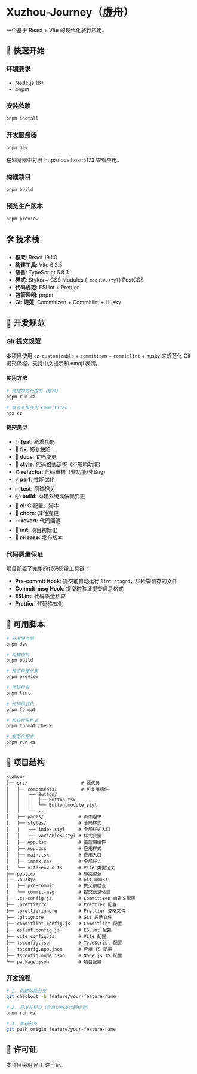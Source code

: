 # Xuzhou-Journey（虚舟）

一个基于 React + Vite 的现代化旅行应用。

## 🚀 快速开始

### 环境要求
- Node.js 18+
- pnpm

### 安装依赖
```bash
pnpm install
```

### 开发服务器
```bash
pnpm dev
```
在浏览器中打开 http://localhost:5173 查看应用。

### 构建项目
```bash
pnpm build
```

### 预览生产版本
```bash
pnpm preview
```

## 🛠️ 技术栈

- **框架**: React 19.1.0
- **构建工具**: Vite 6.3.5
- **语言**: TypeScript 5.8.3
- **样式**: Stylus + CSS Modules (`.module.styl`) PostCSS
- **代码规范**: ESLint + Prettier
- **包管理器**: pnpm
- **Git 规范**: Commitizen + Commitlint + Husky

## 📝 开发规范

### Git 提交规范

本项目使用 `cz-customizable` + `commitizen` + `commitlint` + `husky` 来规范化 Git 提交流程，支持中文提示和 emoji 表情。

#### 使用方法

```bash
# 使用规范化提交（推荐）
pnpm run cz

# 或者直接使用 commitizen
npx cz
```

#### 提交类型

- ✨ **feat**: 新增功能
- 🐛 **fix**: 修复缺陷
- 📝 **docs**: 文档变更
- 💄 **style**: 代码格式调整（不影响功能）
- ♻️ **refactor**: 代码重构（非功能/非Bug）
- ⚡ **perf**: 性能优化
- ✅ **test**: 测试相关
- 📦 **build**: 构建系统或依赖变更
- 🎡 **ci**: CI配置、脚本
- 🔨 **chore**: 其他变更
- ⏪ **revert**: 代码回退
- 🎉 **init**: 项目初始化
- 🔖 **release**: 发布版本

### 代码质量保证

项目配置了完整的代码质量工具链：

- **Pre-commit Hook**: 提交前自动运行 `lint-staged`，只检查暂存的文件
- **Commit-msg Hook**: 提交时验证提交信息格式
- **ESLint**: 代码质量检查
- **Prettier**: 代码格式化

## 🔧 可用脚本

```bash
# 开发服务器
pnpm dev

# 构建项目
pnpm build

# 预览构建结果
pnpm preview

# 代码检查
pnpm lint

# 代码格式化
pnpm format

# 检查代码格式
pnpm format:check

# 规范化提交
pnpm run cz
```

## 📁 项目结构

```
xuzhou/
├── src/                    # 源代码
│   ├── components/         # 可复用组件
│   │   ├── Button/
│   │   │   ├── Button.tsx
│   │   │   └── Button.module.styl
│   │   └── ...
│   ├── pages/             # 页面组件
│   ├── styles/            # 全局样式
│   │   ├── index.styl     # 全局样式入口
│   │   └── variables.styl # 样式变量
│   ├── App.tsx            # 主应用组件
│   ├── App.css            # 应用样式
│   ├── main.tsx           # 应用入口
│   ├── index.css          # 全局样式
│   └── vite-env.d.ts      # Vite 类型定义
├── public/                # 静态资源
├── .husky/                # Git Hooks
│   ├── pre-commit         # 提交前检查
│   └── commit-msg         # 提交信息验证
├── .cz-config.js          # Commitizen 自定义配置
├── .prettierrc            # Prettier 配置
├── .prettierignore        # Prettier 忽略文件
├── .gitignore             # Git 忽略文件
├── commitlint.config.js   # Commitlint 配置
├── eslint.config.js       # ESLint 配置
├── vite.config.ts         # Vite 配置
├── tsconfig.json          # TypeScript 配置
├── tsconfig.app.json      # 应用 TS 配置
├── tsconfig.node.json     # Node.js TS 配置
└── package.json           # 项目配置
```


### 开发流程

```bash
# 1. 创建功能分支
git checkout -b feature/your-feature-name

# 2. 开发并提交（会自动触发代码检查）
pnpm run cz

# 3. 推送分支
git push origin feature/your-feature-name
```

## 📄 许可证

本项目采用 MIT 许可证。
